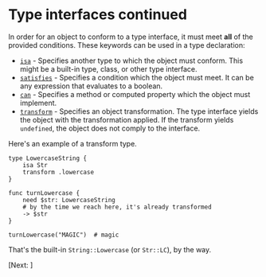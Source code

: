 # Type interfaces continued

In order for an object to conform to a type interface, it must meet **all** of the
provided conditions. These keywords can be used in a type declaration:

* [`isa`](../Keywords.md#isa) - Specifies another type to which the object must conform. This
  might be a built-in type, class, or other type interface.
* [`satisfies`](../Keywords.md#satisfies) - Specifies a condition which the object must meet.
  It can be any expression that evaluates to a boolean.
* [`can`](../Keywords.md#can) - Specifies a method or computed property which the object must
  implement.
* [`transform`](../Keywords.md#transform) - Specifies an object transformation. The type
  interface yields the object with the transformation applied. If the transform yields
  `undefined`, the object does not comply to the interface.

Here's an example of a transform type.

    type LowercaseString {
        isa Str
        transform .lowercase
    }

    func turnLowercase {
        need $str: LowercaseString
        # by the time we reach here, it's already transformed
        -> $str
    }

    turnLowercase("MAGIC")  # magic

 That's the built-in `String::Lowercase` (or `Str::LC`), by the way.

 [Next: ]